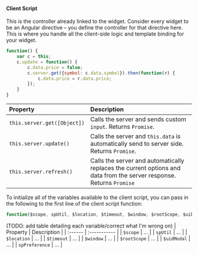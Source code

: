 #### Client Script
This is the controller already linked to the widget. Consider every widget to be an Angular directive – you define the controller for that directive here. This is where you handle all the client-side logic and template binding for your widget.
```javascript
function() {	
	var c = this;
	c.update = function() {
		c.data.price = false;
		c.server.get({symbol: c.data.symbol}).then(function(r) {			
			c.data.price = r.data.price;			
		});
	}
}
```

| Property | Description |
| :------ | :----------- |
| `this.server.get([Object])`  | Calls the server and sends custom `input`. Returns `Promise`. |
| `this.server.update()` | Calls the server and `this.data` is automatically send to server side. Returns `Promise`. |
| `this.server.refresh() `   | Calls the server and automatically replaces the current options and data from the server response. Returns `Promise` |


To initialize all of the variables available to the client script, you can pass in the following to the first line of the client script function:
```javascript
function($scope, spUtil, $location, $timeout, $window, $rootScope, $uibModal, spPreference) {
```
(TODO: add table detailing each variable/correct what I'm wrong on)
| Property | Description |
| :------ | :----------- |
| `$scope` | ... |
| `spUtil` | ... |
| `$location` | ... |
| `$timeout` | ... |
| `$window` | ... |
| `$rootScope` | ... |
| `$uidModal` | ... |
| `spPreference` | ... |
